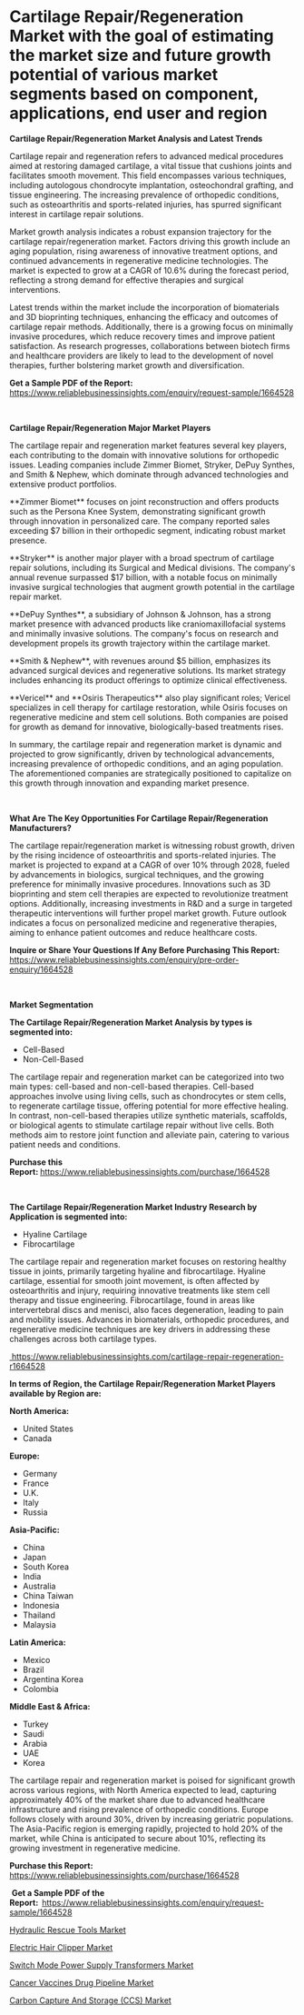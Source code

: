 <p><h1>Cartilage Repair/Regeneration Market with the goal of estimating the market size and future growth potential of various market segments based on component, applications, end user and region</h1></p><p><strong>Cartilage Repair/Regeneration Market Analysis and Latest Trends</strong></p>
<p><p>Cartilage repair and regeneration refers to advanced medical procedures aimed at restoring damaged cartilage, a vital tissue that cushions joints and facilitates smooth movement. This field encompasses various techniques, including autologous chondrocyte implantation, osteochondral grafting, and tissue engineering. The increasing prevalence of orthopedic conditions, such as osteoarthritis and sports-related injuries, has spurred significant interest in cartilage repair solutions.</p><p>Market growth analysis indicates a robust expansion trajectory for the cartilage repair/regeneration market. Factors driving this growth include an aging population, rising awareness of innovative treatment options, and continued advancements in regenerative medicine technologies. The market is expected to grow at a CAGR of 10.6% during the forecast period, reflecting a strong demand for effective therapies and surgical interventions.</p><p>Latest trends within the market include the incorporation of biomaterials and 3D bioprinting techniques, enhancing the efficacy and outcomes of cartilage repair methods. Additionally, there is a growing focus on minimally invasive procedures, which reduce recovery times and improve patient satisfaction. As research progresses, collaborations between biotech firms and healthcare providers are likely to lead to the development of novel therapies, further bolstering market growth and diversification.</p></p>
<p><strong>Get a Sample PDF of the Report:&nbsp;</strong> <a href="https://www.reliablebusinessinsights.com/enquiry/request-sample/1664528?utm_campaign=84&utm_medium=2&utm_source=Github&utm_content=ia&utm_term=28092024&utm_id=cartilage-repairregeneration">https://www.reliablebusinessinsights.com/enquiry/request-sample/1664528</a></p>
<p>&nbsp;</p>
<p><strong>Cartilage Repair/Regeneration Major Market Players</strong></p>
<p><p>The cartilage repair and regeneration market features several key players, each contributing to the domain with innovative solutions for orthopedic issues. Leading companies include Zimmer Biomet, Stryker, DePuy Synthes, and Smith & Nephew, which dominate through advanced technologies and extensive product portfolios. </p><p>**Zimmer Biomet** focuses on joint reconstruction and offers products such as the Persona Knee System, demonstrating significant growth through innovation in personalized care. The company reported sales exceeding $7 billion in their orthopedic segment, indicating robust market presence.</p><p>**Stryker** is another major player with a broad spectrum of cartilage repair solutions, including its Surgical and Medical divisions. The company's annual revenue surpassed $17 billion, with a notable focus on minimally invasive surgical technologies that augment growth potential in the cartilage repair market.</p><p>**DePuy Synthes**, a subsidiary of Johnson & Johnson, has a strong market presence with advanced products like craniomaxillofacial systems and minimally invasive solutions. The company's focus on research and development propels its growth trajectory within the cartilage market.</p><p>**Smith & Nephew**, with revenues around $5 billion, emphasizes its advanced surgical devices and regenerative solutions. Its market strategy includes enhancing its product offerings to optimize clinical effectiveness.</p><p>**Vericel** and **Osiris Therapeutics** also play significant roles; Vericel specializes in cell therapy for cartilage restoration, while Osiris focuses on regenerative medicine and stem cell solutions. Both companies are poised for growth as demand for innovative, biologically-based treatments rises.</p><p>In summary, the cartilage repair and regeneration market is dynamic and projected to grow significantly, driven by technological advancements, increasing prevalence of orthopedic conditions, and an aging population. The aforementioned companies are strategically positioned to capitalize on this growth through innovation and expanding market presence.</p></p>
<p>&nbsp;</p>
<p><strong>What Are The Key Opportunities For Cartilage Repair/Regeneration Manufacturers?</strong></p>
<p><p>The cartilage repair/regeneration market is witnessing robust growth, driven by the rising incidence of osteoarthritis and sports-related injuries. The market is projected to expand at a CAGR of over 10% through 2028, fueled by advancements in biologics, surgical techniques, and the growing preference for minimally invasive procedures. Innovations such as 3D bioprinting and stem cell therapies are expected to revolutionize treatment options. Additionally, increasing investments in R&D and a surge in targeted therapeutic interventions will further propel market growth. Future outlook indicates a focus on personalized medicine and regenerative therapies, aiming to enhance patient outcomes and reduce healthcare costs.</p></p>
<p><strong>Inquire or Share Your Questions If Any Before Purchasing This Report:</strong> <a href="https://www.reliablebusinessinsights.com/enquiry/pre-order-enquiry/1664528?utm_campaign=84&utm_medium=2&utm_source=Github&utm_content=ia&utm_term=28092024&utm_id=cartilage-repairregeneration">https://www.reliablebusinessinsights.com/enquiry/pre-order-enquiry/1664528</a></p>
<p>&nbsp;</p>
<p><strong>Market Segmentation</strong></p>
<p><strong>The Cartilage Repair/Regeneration Market Analysis by types is segmented into:</strong></p>
<p><ul><li>Cell-Based</li><li>Non-Cell-Based</li></ul></p>
<p><p>The cartilage repair and regeneration market can be categorized into two main types: cell-based and non-cell-based therapies. Cell-based approaches involve using living cells, such as chondrocytes or stem cells, to regenerate cartilage tissue, offering potential for more effective healing. In contrast, non-cell-based therapies utilize synthetic materials, scaffolds, or biological agents to stimulate cartilage repair without live cells. Both methods aim to restore joint function and alleviate pain, catering to various patient needs and conditions.</p></p>
<p><strong>Purchase this Report:&nbsp;</strong><a href="https://www.reliablebusinessinsights.com/purchase/1664528?utm_campaign=84&utm_medium=2&utm_source=Github&utm_content=ia&utm_term=28092024&utm_id=cartilage-repairregeneration">https://www.reliablebusinessinsights.com/purchase/1664528</a></p>
<p>&nbsp;</p>
<p><strong>The Cartilage Repair/Regeneration Market Industry Research by Application is segmented into:</strong></p>
<p><ul><li>Hyaline Cartilage</li><li>Fibrocartilage</li></ul></p>
<p><p>The cartilage repair and regeneration market focuses on restoring healthy tissue in joints, primarily targeting hyaline and fibrocartilage. Hyaline cartilage, essential for smooth joint movement, is often affected by osteoarthritis and injury, requiring innovative treatments like stem cell therapy and tissue engineering. Fibrocartilage, found in areas like intervertebral discs and menisci, also faces degeneration, leading to pain and mobility issues. Advances in biomaterials, orthopedic procedures, and regenerative medicine techniques are key drivers in addressing these challenges across both cartilage types.</p></p>
<p><a href="https://www.reliablebusinessinsights.com/cartilage-repair-regeneration-r1664528?utm_campaign=84&utm_medium=2&utm_source=Github&utm_content=ia&utm_term=28092024&utm_id=cartilage-repairregeneration">&nbsp;https://www.reliablebusinessinsights.com/cartilage-repair-regeneration-r1664528</a></p>
<p><strong>In terms of Region, the Cartilage Repair/Regeneration Market Players available by Region are:</strong></p>
<p>
    <p> <strong> North America: </strong>
        <ul>
            <li>United States</li>
            <li>Canada</li>
        </ul>
        </p> 
    <p> <strong> Europe: </strong>
        <ul>
            <li>Germany</li>
            <li>France</li>
            <li>U.K.</li>
            <li>Italy</li>
            <li>Russia</li>
        </ul>
        </p> 
    <p> <strong> Asia-Pacific: </strong>
        <ul>
            <li>China</li>
            <li>Japan</li>
            <li>South Korea</li>
            <li>India</li>
            <li>Australia</li>
            <li>China Taiwan</li>
            <li>Indonesia</li>
            <li>Thailand</li>
            <li>Malaysia</li>
        </ul>
        </p> 
    <p> <strong> Latin America: </strong>
        <ul>
            <li>Mexico</li>
            <li>Brazil</li>
            <li>Argentina Korea</li>
            <li>Colombia</li>
        </ul>
        </p> 
    <p> <strong> Middle East & Africa: </strong>
        <ul>
            <li>Turkey</li>
            <li>Saudi</li>
            <li>Arabia</li>
            <li>UAE</li>
            <li>Korea</li>
        </ul>
    </p>
    </p>
<p><p>The cartilage repair and regeneration market is poised for significant growth across various regions, with North America expected to lead, capturing approximately 40% of the market share due to advanced healthcare infrastructure and rising prevalence of orthopedic conditions. Europe follows closely with around 30%, driven by increasing geriatric populations. The Asia-Pacific region is emerging rapidly, projected to hold 20% of the market, while China is anticipated to secure about 10%, reflecting its growing investment in regenerative medicine.</p></p>
<p><strong>Purchase this Report: </strong><a href="https://www.reliablebusinessinsights.com/purchase/1664528?utm_campaign=84&utm_medium=2&utm_source=Github&utm_content=ia&utm_term=28092024&utm_id=cartilage-repairregeneration">https://www.reliablebusinessinsights.com/purchase/1664528</a></p>
<p>&nbsp;<strong>Get a Sample PDF of the Report:&nbsp;&nbsp;</strong><a href="https://www.reliablebusinessinsights.com/enquiry/request-sample/1664528?utm_campaign=84&utm_medium=2&utm_source=Github&utm_content=ia&utm_term=28092024&utm_id=cartilage-repairregeneration">https://www.reliablebusinessinsights.com/enquiry/request-sample/1664528</a></p>
<p><strong></strong></p>
<p><p><a href="https://www.linkedin.com/pulse/global-hydraulic-rescue-tools-market-exploring-share-trends-ac14e?utm_campaign=84&utm_medium=2&utm_source=Github&utm_content=ia&utm_term=28092024&utm_id=cartilage-repairregeneration">Hydraulic Rescue Tools Market</a></p><p><a href="https://issuu.com/reportprime-2/docs/electric-hair-clipper-market-size-2_9f602b70051316?utm_campaign=84&utm_medium=2&utm_source=Github&utm_content=ia&utm_term=28092024&utm_id=cartilage-repairregeneration">Electric Hair Clipper Market</a></p><p><a href="https://issuu.com/reportprime-2/docs/switch-mode-power-supply-transforme_73569a2e6a8672?utm_campaign=84&utm_medium=2&utm_source=Github&utm_content=ia&utm_term=28092024&utm_id=cartilage-repairregeneration">Switch Mode Power Supply Transformers Market</a></p><p><a href="https://github.com/AngelaWalsh696/Market-Research-Report-List-1/blob/main/cancer-vaccines-drug-pipeline-market.md?utm_campaign=84&utm_medium=2&utm_source=Github&utm_content=ia&utm_term=28092024&utm_id=cartilage-repairregeneration">Cancer Vaccines Drug Pipeline Market</a></p><p><a href="https://github.com/GRUBBSCHARLES/Market-Research-Report-List-1/blob/main/carbon-capture-and-storage-ccs-market.md?utm_campaign=84&utm_medium=2&utm_source=Github&utm_content=ia&utm_term=28092024&utm_id=cartilage-repairregeneration">Carbon Capture And Storage (CCS) Market</a></p></p>